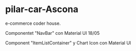 # pilar-car-Ascona
e-commerce coder house.

Componentet "NavBar" con Material UI 18/05


Component "ItemListContainer" y Chart Icon con Material UI
